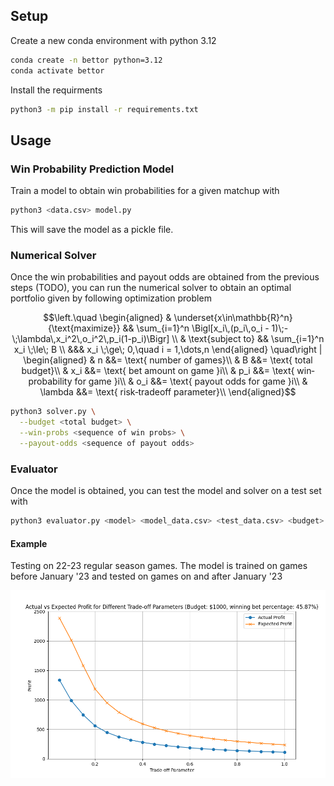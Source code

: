 ## Setup

Create a new conda environment with python 3.12

```bash
conda create -n bettor python=3.12
conda activate bettor
```

Install the requirments

```bash
python3 -m pip install -r requirements.txt
```

## Usage


### Win Probability Prediction Model

Train a model to obtain win probabilities for a given matchup with

```bash
python3 <data.csv> model.py 
```

This will save the model as a pickle file.

### Numerical Solver

Once the win probabilities and payout odds are obtained from the previous steps (TODO), you can run the numerical solver to obtain an optimal portfolio given by following optimization problem

```math
\left.\quad
  \begin{aligned}
  
  & \underset{x\in\mathbb{R}^n}{\text{maximize}}
  && \sum_{i=1}^n \Bigl[x_i\,(p_i\,o_i - 1)\;-\;\lambda\,x_i^2\,o_i^2\,p_i(1-p_i)\Bigr] \\
  & \text{subject to}
  && \sum_{i=1}^n x_i \;\le\; B \\
  &&& x_i \;\ge\; 0,\quad i = 1,\dots,n

  \end{aligned}
\quad\right |
  \begin{aligned}
  & n &&= \text{ number of games}\\
  & B &&= \text{ total budget}\\
  & x_i &&= \text{ bet amount on game }i\\
  & p_i &&= \text{ win‐probability for game }i\\
  & o_i &&= \text{ payout odds for game }i\\
  & \lambda &&= \text{ risk‐tradeoff parameter}\\
  \end{aligned}
```

```bash
python3 solver.py \
  --budget <total budget> \
  --win-probs <sequence of win probs> \
  --payout-odds <sequence of payout odds>
```

### Evaluator

Once the model is obtained, you can test the model and solver on a test set with

```bash
python3 evaluator.py <model> <model_data.csv> <test_data.csv> <budget>
```

#### Example
Testing on 22-23 regular season games. The model is trained on games before January '23 and tested on games on and after January '23

<img src="plots/22-23.png" width="800px"></img>